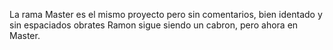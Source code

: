 La rama Master es el mismo proyecto pero sin comentarios, bien identado y sin espaciados obrates
Ramon sigue siendo un cabron, pero ahora en Master.

